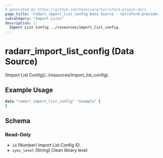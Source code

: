 ```yaml
---
# generated by https://github.com/hashicorp/terraform-plugin-docs
page_title: "radarr_import_list_config Data Source - terraform-provider-radarr"
subcategory: "Import Lists"
description: |-
  Import List Config ../resources/import_list_config.
---
```


# radarr_import_list_config (Data Source)

<!-- subcategory:Import Lists -->[Import List Config](../resources/import_list_config).

## Example Usage

```terraform
data "radarr_import_list_config" "example" {
}
```

<!-- schema generated by tfplugindocs -->
## Schema

### Read-Only

- `id` (Number) Import List Config ID.
- `sync_level` (String) Clean library level.


